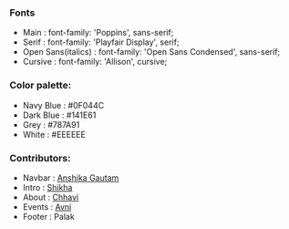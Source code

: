 ### Fonts  
- Main : font-family: 'Poppins', sans-serif;
- Serif : font-family: 'Playfair Display', serif;
- Open Sans(italics) : font-family: 'Open Sans Condensed', sans-serif;
- Cursive : font-family: 'Allison', cursive;

### Color palette:
- Navy Blue : #0F044C
- Dark Blue : #141E61
- Grey : #787A91
- White : #EEEEEE

### Contributors:
- Navbar : [Anshika Gautam](https://github.com/AnshikaG0219)
- Intro : [Shikha](https://github.com/shikha2961)
- About : [Chhavi](https://github.com/chhavsingh)
- Events : [Avni](https://github.com/KaizenGirl1111)
- Footer : Palak